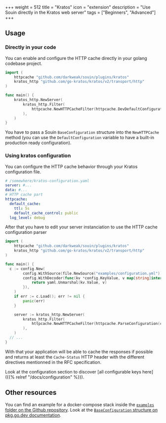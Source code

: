 +++
weight = 512
title = "Kratos"
icon = "extension"
description = "Use Souin directly in the Kratos web server"
tags = ["Beginners", "Advanced"]
+++

## Usage

### Directly in your code
You can enable and configure the HTTP cache directly in your golang codebase project.
```go
import (
	httpcache "github.com/darkweak/souin/plugins/kratos"
	kratos_http "github.com/go-kratos/kratos/v2/transport/http"
)

func main() {
	kratos_http.NewServer(
		kratos_http.Filter(
			httpcache.NewHTTPCacheFilter(httpcache.DevDefaultConfiguration),
		),
	)
}
```  
You have to pass a Souin `BaseConfiguration` structure into the `NewHTTPCache` method (you can use the `DefaultConfiguration` variable to have a built-in production ready configuration).

### Using kratos configuration
You can configure the HTTP cache behavior through your Kratos configuration file.  
```yaml
# /somewhere/kratos-configuration.yaml
server: #...
data: #...
# HTTP cache part
httpcache:
  default_cache:
	ttl: 5s
	default_cache_control: public
  log_level: debug
```
After that you have to edit your server instanciation to use the HTTP cache configuration parser
```go
import (
	httpcache "github.com/darkweak/souin/plugins/kratos"
	kratos_http "github.com/go-kratos/kratos/v2/transport/http"
)

func main() {
  c := config.New(
		config.WithSource(file.NewSource("examples/configuration.yml")),
		config.WithDecoder(func(kv *config.KeyValue, v map[string]interface{}) error {
			return yaml.Unmarshal(kv.Value, v)
		}),
	)
	if err := c.Load(); err != nil {
		panic(err)
	}

	server := kratos_http.NewServer(
		kratos_http.Filter(
			httpcache.NewHTTPCacheFilter(httpcache.ParseConfiguration(c)),
		),
	)
  // ...
}
```

With that your application will be able to cache the responses if possible and returns at least the `Cache-Status` HTTP header with the different directives mentionned in the RFC specification.

Look at the configuration section to discover [all configurable keys here]({{% relref "/docs/configuration" %}}).

Other resources
---------------
You can find an example for a docker-compose stack inside the [`examples` folder on the Github repository](https://github.com/darkweak/souin/tree/master/plugins/kratos/examples).
Look at the [`BaseConfiguration` structure on pkg.go.dev documentation](https://pkg.go.dev/github.com/darkweak/souin/pkg/middleware#BaseConfiguration).

